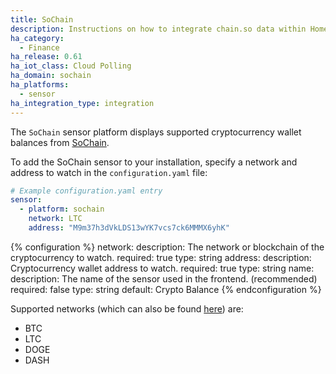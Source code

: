 ```yaml
---
title: SoChain
description: Instructions on how to integrate chain.so data within Home Assistant.
ha_category:
  - Finance
ha_release: 0.61
ha_iot_class: Cloud Polling
ha_domain: sochain
ha_platforms:
  - sensor
ha_integration_type: integration
---
```


The `SoChain` sensor platform displays supported cryptocurrency wallet balances from [SoChain](https://sochain.com).

To add the SoChain sensor to your installation, specify a network and address to watch in the `configuration.yaml` file:

```yaml
# Example configuration.yaml entry
sensor:
  - platform: sochain
    network: LTC
    address: "M9m37h3dVkLDS13wYK7vcs7ck6MMMX6yhK"
```

{% configuration %}
network:
  description: The network or blockchain of the cryptocurrency to watch.
  required: true
  type: string
address:
  description: Cryptocurrency wallet address to watch.
  required: true
  type: string
name:
  description: The name of the sensor used in the frontend. (recommended)
  required: false
  type: string
  default: Crypto Balance
{% endconfiguration %}

Supported networks (which can also be found [here](https://sochain.com/api#networks-supported)) are:

* BTC
* LTC
* DOGE
* DASH
